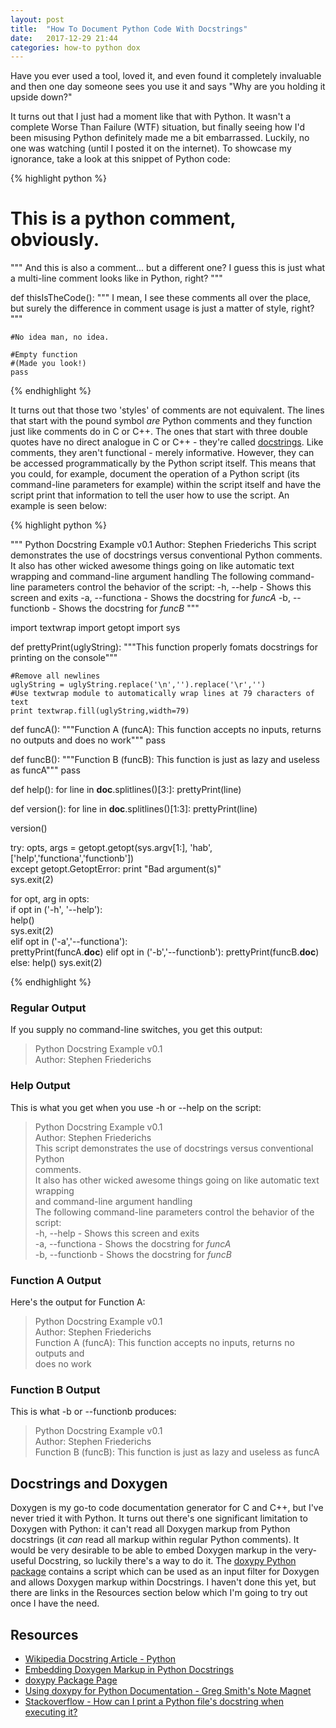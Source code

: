 ```yaml
---
layout: post
title:  "How To Document Python Code With Docstrings"
date:   2017-12-29 21:44
categories: how-to python dox
---
```


Have you ever used a tool, loved it, and even found it completely invaluable and then one day someone sees you use it and says "Why are you holding it upside down?"

It turns out that I just had a moment like that with Python. It wasn't a complete Worse Than Failure (WTF) situation, but finally seeing how I'd been misusing Python definitely made me a bit embarrassed. Luckily, no one was watching (until I posted it on the internet). To showcase my ignorance, take a look at this snippet of Python code:

{% highlight python %}

# This is a python comment, obviously.

"""
And this is also a comment... but a different one? I guess this
is just what a multi-line comment looks like in Python,
right?
"""

def thisIsTheCode():
	""" 
	I mean, I see these comments all over the place, but surely
	the difference in comment usage is just a matter of style, right?
	"""
	
	#No idea man, no idea.
	
	#Empty function 
	#(Made you look!)
	pass
	
{% endhighlight %}

It turns out that those two 'styles' of comments are not equivalent. The lines that start with the pound symbol *are* Python comments and they function just like comments do in C or C++. The ones that start with three double quotes have no direct analogue in C or C++ - they're called  [docstrings](https://en.wikipedia.org/wiki/Docstring#Python). Like comments, they aren't functional - merely informative. However, they can be accessed programmatically by the Python script itself. This means that you could, for example, document the operation of a Python script (its command-line parameters for example) within the script itself and have the script print that information to tell the user how to use the script. An example is seen below:


{% highlight python %}

"""
Python Docstring Example v0.1
Author: Stephen Friederichs
This script demonstrates the use of docstrings versus conventional Python comments.
It also has other wicked awesome things going on like automatic text wrapping and command-line argument handling
The following command-line parameters control the behavior of the script:
-h, --help - Shows this screen and exits
-a, --functiona - Shows the docstring for *funcA*
-b, --functionb - Shows the docstring for *funcB*
"""

import textwrap
import getopt
import sys

def prettyPrint(uglyString):
	"""This function properly fomats docstrings for printing on the console"""
	
	#Remove all newlines
	uglyString = uglyString.replace('\n','').replace('\r','')
	#Use textwrap module to automatically wrap lines at 79 characters of text
	print textwrap.fill(uglyString,width=79)
	

def funcA():
	"""Function A (funcA): This function accepts no inputs, returns no outputs and does no work"""
	pass

def funcB():
	"""Function B (funcB): This function is just as lazy and useless as funcA"""
	pass
	
def help():
	for line in __doc__.splitlines()[3:]:
		prettyPrint(line)
	
def version():
	for line in __doc__.splitlines()[1:3]:
		prettyPrint(line)
		
version()

try: 
	opts, args = getopt.getopt(sys.argv[1:], 'hab', ['help','functiona','functionb'])    
except getopt.GetoptError:
	print "Bad argument(s)"     
	sys.exit(2)                 

for opt, arg in opts:                 
	if opt in ('-h', '--help'):     
		help()                         
		sys.exit(2)                 
	elif opt in ('-a','--functiona'):    
		prettyPrint(funcA.__doc__)
	elif opt in ('-b','--functionb'):
		prettyPrint(funcB.__doc__)
	else: 
		help()
		sys.exit(2)

{% endhighlight %}

### Regular Output ###

If you supply no command-line switches, you get this output:

> Python Docstring Example v0.1  
> Author: Stephen Friederichs  

### Help Output ###

This is what you get when you use -h or --help on the script:

> Python Docstring Example v0.1  
> Author: Stephen Friederichs  
> This script demonstrates the use of docstrings versus conventional Python  
> comments.  
> It also has other wicked awesome things going on like automatic text wrapping  
> and command-line argument handling  
> The following command-line parameters control the behavior of the script:  
> -h, --help - Shows this screen and exits  
> -a, --functiona - Shows the docstring for *funcA*  
> -b, --functionb - Shows the docstring for *funcB*  

### Function A Output ###

Here's the output for Function A:

> Python Docstring Example v0.1  
> Author: Stephen Friederichs  
> Function A (funcA): This function accepts no inputs, returns no outputs and   
> does no work  

### Function B Output ###

This is what -b or --functionb produces:

> Python Docstring Example v0.1  
> Author: Stephen Friederichs  
> Function B (funcB): This function is just as lazy and useless as funcA  

## Docstrings and Doxygen ##

Doxygen is my go-to code documentation generator for C and C++, but I've never tried it with Python. It turns out there's one significant limitation to Doxygen with Python: it can't read all Doxygen markup from Python docstrings (it *can* read all markup within regular Python comments). It would be very desirable to be able to embed Doxygen markup in the very-useful Docstring, so luckily there's a way to do it. The [doxypy Python package](https://pypi.python.org/pypi/doxypy/) contains a script which can be used as an input filter for Doxygen and allows Doxygen markup within Docstrings. I haven't done this yet, but there are links in the Resources section below which I'm going to try out once I have the need.

## Resources ##

* [Wikipedia Docstring Article - Python](https://en.wikipedia.org/wiki/Docstring#Python)
* [Embedding Doxygen Markup in Python Docstrings](https://stackoverflow.com/a/497322)
* [doxypy Package Page](https://pypi.python.org/pypi/doxypy/)
* [Using doxypy for Python Documentation - Greg Smith's Note Magnet](http://notemagnet.blogspot.com/2009/10/using-doxypy-for-python-code.html)
* [Stackoverflow - How can I print a Python file's docstring when executing it?](https://stackoverflow.com/questions/7791574/how-can-i-print-a-python-files-docstring-when-executing-it)


